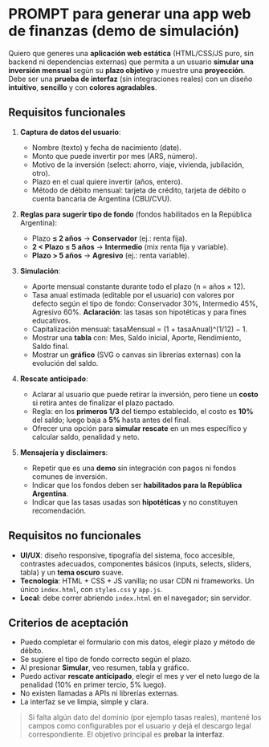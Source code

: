 # PROMPT para generar una app web de finanzas (demo de simulación)

Quiero que generes una **aplicación web estática** (HTML/CSS/JS puro, sin backend ni dependencias externas) que permita a un usuario **simular una inversión mensual** según su **plazo objetivo** y muestre una **proyección**. Debe ser una **prueba de interfaz** (sin integraciones reales) con un diseño **intuitivo**, **sencillo** y con **colores agradables**.

## Requisitos funcionales
1. **Captura de datos del usuario**:
   - Nombre (texto) y fecha de nacimiento (date).
   - Monto que puede invertir por mes (ARS, número).
   - Motivo de la inversión (select: ahorro, viaje, vivienda, jubilación, otro).
   - Plazo en el cual quiere invertir (años, entero).
   - Método de débito mensual: tarjeta de crédito, tarjeta de débito o cuenta bancaria de Argentina (CBU/CVU).

2. **Reglas para sugerir tipo de fondo** (fondos habilitados en la República Argentina):
   - Plazo **≤ 2 años** → **Conservador** (ej.: renta fija).
   - **2 < Plazo ≤ 5 años** → **Intermedio** (mix renta fija y variable).
   - **Plazo > 5 años** → **Agresivo** (ej.: renta variable).

3. **Simulación**:
   - Aporte mensual constante durante todo el plazo (n = años × 12).
   - Tasa anual estimada (editable por el usuario) con valores por defecto según el tipo de fondo: Conservador 30%, Intermedio 45%, Agresivo 60%. **Aclaración**: las tasas son hipotéticas y para fines educativos.
   - Capitalización mensual: tasaMensual = (1 + tasaAnual)^(1/12) − 1.
   - Mostrar una **tabla** con: Mes, Saldo inicial, Aporte, Rendimiento, Saldo final.
   - Mostrar un **gráfico** (SVG o canvas sin librerías externas) con la evolución del saldo.

4. **Rescate anticipado**:
   - Aclarar al usuario que puede retirar la inversión, pero tiene un **costo** si retira antes de finalizar el plazo pactado.
   - Regla: en los **primeros 1/3** del tiempo establecido, el costo es **10%** del saldo; luego baja a **5%** hasta antes del final.
   - Ofrecer una opción para **simular rescate** en un mes específico y calcular saldo, penalidad y neto.

5. **Mensajería y disclaimers**:
   - Repetir que es una **demo** sin integración con pagos ni fondos comunes de inversión.
   - Indicar que los fondos deben ser **habilitados para la República Argentina**.
   - Indicar que las tasas usadas son **hipotéticas** y no constituyen recomendación.

## Requisitos no funcionales
- **UI/UX**: diseño responsive, tipografía del sistema, foco accesible, contrastes adecuados, componentes básicos (inputs, selects, sliders, tabla) y un **tema oscuro** suave.
- **Tecnología**: HTML + CSS + JS vanilla; no usar CDN ni frameworks. Un único `index.html`, con `styles.css` y `app.js`.
- **Local**: debe correr abriendo `index.html` en el navegador; sin servidor.

## Criterios de aceptación
- Puedo completar el formulario con mis datos, elegir plazo y método de débito.
- Se sugiere el tipo de fondo correcto según el plazo.
- Al presionar **Simular**, veo resumen, tabla y gráfico.
- Puedo activar **rescate anticipado**, elegir el mes y ver el neto luego de la penalidad (10% en primer tercio, 5% luego).
- No existen llamadas a APIs ni librerías externas.
- La interfaz se ve limpia, simple y clara.

> Si falta algún dato del dominio (por ejemplo tasas reales), mantené los campos como configurables por el usuario y dejá el descargo legal correspondiente. El objetivo principal es **probar la interfaz**.
